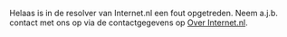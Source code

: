 Helaas is in de resolver van Internet.nl een fout opgetreden. Neem a.j.b. contact met ons op via de contactgegevens op [Over Internet.nl](/about).
